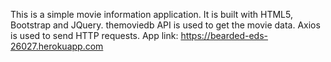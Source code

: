 This is a simple movie information application. It is built with HTML5, Bootstrap and JQuery. themoviedb API is used to get the movie data. Axios is used to send HTTP requests.
App link: https://bearded-eds-26027.herokuapp.com
